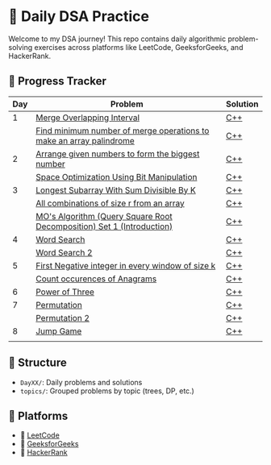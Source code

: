 # 🧠 Daily DSA Practice

Welcome to my DSA journey! This repo contains daily algorithmic problem-solving exercises across platforms like LeetCode, GeeksforGeeks, and HackerRank.

## 📅 Progress Tracker

| Day | Problem | Solution |
|-----|---------|----------|
| 1   | [Merge Overlapping Interval](https://www.geeksforgeeks.org/dsa/merging-intervals/) | [C++](Day01/solution1.cpp) |
|     | [Find minimum number of merge operations to make an array palindrome](https://www.geeksforgeeks.org/dsa/find-minimum-number-of-merge-operations-to-make-an-array-palindrome/) | [C++](Day01/Solution2.cpp) |
| 2   | [Arrange given numbers to form the biggest number](https://www.geeksforgeeks.org/dsa/given-an-array-of-numbers-arrange-the-numbers-to-form-the-biggest-number/) | [C++](Day02/solution1.cpp) |
|     | [Space Optimization Using Bit Manipulation](https://www.geeksforgeeks.org/space-optimization-using-bit-manipulations/) | [C++](Day02/solution2.cpp) | 
| 3   | [Longest Subarray With Sum Divisible By K](https://www.geeksforgeeks.org/dsa/longest-subarray-sum-divisible-k/) | [C++](Day03/solution01.cpp) |
|     | [All combinations of size r from an array](https://www.geeksforgeeks.org/dsa/print-all-possible-combinations-of-r-elements-in-a-given-array-of-size-n/) | [C++](Day03/solution02.cpp) |
|     | [MO's Algorithm (Query Square Root Decomposition) Set 1 (Introduction)](https://www.geeksforgeeks.org/mos-algorithm-query-square-root-decomposition-set-1-introduction/) | [C++](Day03/solution03.cpp)|
| 4   | [Word Search](https://leetcode.com/problems/word-search/description/) | [C++](Day04/solution01.cpp) |
|     | [Word Search 2](https://leetcode.com/problems/word-search-ii/) | [C++](Day04/solution02.cpp) |
| 5   | [First Negative integer in every window of size k](https://www.geeksforgeeks.org/problems/first-negative-integer-in-every-window-of-size-k3345/1) | [C++](Day05/solution01.cpp) |
|     | [Count occurences of Anagrams](https://www.geeksforgeeks.org/problems/count-occurences-of-anagrams5839/1) | [C++](Day05/solution02.cpp) |
| 6   | [Power of Three](https://leetcode.com/problems/power-of-three/) | [C++](Day06/solution01.cpp) |
| 7   | [Permutation](https://leetcode.com/problems/permutations/description/) | [C++](Day07/solution01.cpp) |
|     | [Permutation 2](https://leetcode.com/problems/permutations-ii/description/) | [C++](Day07/solution02.cpp) |
| 8   | [Jump Game](https://leetcode.com/problems/jump-game/) | [C++](Day08/solution01.cpp) |
|     | 

## 🧱 Structure

- `DayXX/`: Daily problems and solutions
- `topics/`: Grouped problems by topic (trees, DP, etc.)

## 🧭 Platforms

- 🔗 [LeetCode](your-profile)
- 🔗 [GeeksforGeeks](your-profile)
- 🔗 [HackerRank](your-profile)
